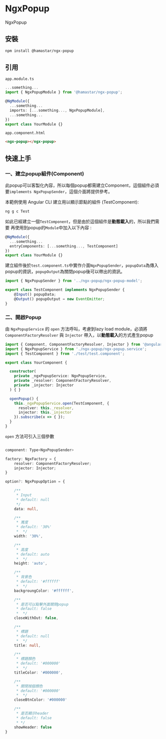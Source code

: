 # NgxPopup

NgxPopup

## 安裝

```bash
npm install @hamastar/ngx-popup
```

## 引用

`app.module.ts`
```typescript
...something...
import { NgxPopupModule } from '@hamastar/ngx-popup';

@NgModule({
  ...something...
  imports: [...something..., NgxPopupModule],
  ...something...
})
export class YourModule {}
```
`app.component.html`
```html
<ngx-popup></ngx-popup>
```

## 快速上手

### 一、建立popup組件(Component)

此popup可以客製化內容，所以每個popup都需建立Component，這個組件必須要`implements NgxPopupSender`，這個介面將提供參考。

本範例使用 Angular CLI 建立用以顯示節點的組件 (TestComponent):

```bash
ng g c Test
```

如此已經建立一個`TestComponent`，但是由於這個組件是**動態載入**的，所以我們需要
再使用到popup的`Module`中加入以下內容 :

```typescript
@NgModule({
  ...something...
  entryComponents: [...something..., TestComponent]
})
export class YourModule {}
```

建立組件後於`test.component.ts`中實作介面`NgxPopupSender`，`popupData`為傳入popup的資訊，`popupOutput`為關閉popup後可以帶出的資訊。

```typescript
import { NgxPopupSender } from '../ngx-popup/ngx-popup-model';

export class TestComponent implements NgxPopupSender {
    @Input() popupData;
    @Output() popupOutput = new EventEmitter;
}
```

### 二、開啟Popup

由 `NgxPopupService` 的 `open` 方法呼叫，考慮到lazy load module，必須將 `ComponentFactoryResolver` 與 `Injector` 帶入，以**動態載入**的方式產生popup
```typescript
import { Component, ComponentFactoryResolver, Injector } from '@angular/core';
import { NgxPopupService } from './ngx-popup/ngx-popup.service';
import { TestComponent } from './test/test.component';

export class YourComponent {

  constructor(
    private _ngxPopupService: NgxPopupService,
    private _resolver: ComponentFactoryResolver,
    private _injector: Injector
  ) { }

  openPopup() {
    this._ngxPopupService.open(TestComponent, {
      resolver: this._resolver,
      injector: this._injector
    }).subscribe(x => { });
  }
}
```

`open` 方法可引入三個參數
```typescript

component: Type<NgxPopupSender>

factory: NgxFactory = {
    resolver: ComponentFactoryResolver;
    injector: Injector;
}

option?: NgxPopupOption = {

    /** 
     * Input
     * default: null
     */
    data: null,

    /** 
     * 寬度
     * default: '30%'
     *  */
    width: '30%',

    /** 
     * 高度
     * default: auto
     *  */
    height: 'auto',

    /** 
     * 背景色
     * default: '#ffffff'
     *  */
    backgroungColor: '#ffffff',

    /** 
     * 是否可以點擊外面關閉popup
     * default: false
     *  */
    closeWithOut: false,

    /** 
     * 標題
     * default: null
     *  */
    title: null,

    /** 
     * 標題顏色
     * default: '#000000'
     *  */
    titleColor: '#000000',

    /** 
     * 關閉按鈕顏色
     * default: '#000000'
     *  */
    closeBtnColor: '#000000'

    /**
     * 是否顯示header
     * default: false
     * */
    showHeader: false
}
```